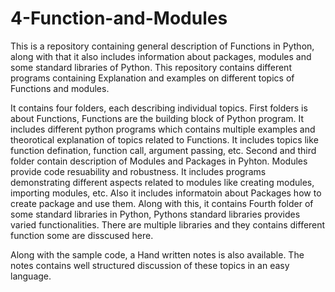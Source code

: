 # 4-Function-and-Modules
This is a repository containing general description of Functions in Python, along with that it also includes information about packages, 
modules and some standard libraries of Python. This repository contains different programs containing Explanation and 
examples on different topics of Functions and modules. 

It contains four folders, each describing individual topics.
First folders is about Functions, Functions are the building block of Python program. It includes different python programs which contains 
multiple examples and theorotical explanation of topics related to Functions. It includes topics like function defination, function call, argument passing, etc.
Second and third folder contain description of Modules and Packages in Pyhton. Modules provide code resuability and robustness. It includes programs demonstrating 
different aspects related to modules like creating modules, importing modules, etc. Also it includes informatoin about Packages how to create package and use them.
Along with this, it contains Fourth folder of some standard libraries in Python, Pythons standard libraries provides varied functionalities. 
There are multiple libraries and they contains different function some are disscused here.

Along with the sample code, a Hand written notes is also available. The notes contains well structured discussion of these topics in an easy language.
